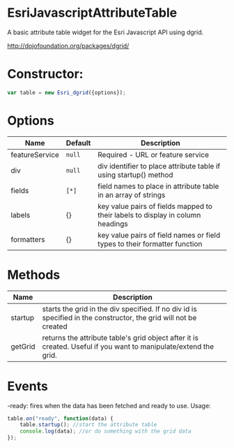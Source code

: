 EsriJavascriptAttributeTable
============================

A basic attribute table widget for the Esri Javascript API using dgrid. 

http://dojofoundation.org/packages/dgrid/

Constructor:
=======================
```JavaScript
var table = new Esri_dgrid({options});
```

Options
========

Name | Default | Description
-----|---------|------------
featureService | `null` | Required - URL or feature service
div | `null` | div identifier to place attribute table if using startup() method
fields | `[*]` | field names to place in attribute table in an array of strings
labels | {} | key value pairs of fields mapped to their labels to display in column headings
formatters | {} | key value pairs of field names or field types to their formatter function


Methods
=======
Name | Description
-----|------------
startup | starts the grid in the div specified. If no div id is specified in the constructor, the grid will not be created
getGrid | returns the attribute table's grid object after it is created. Useful if you want to manipulate/extend the grid.

Events
======
-ready: fires when the data has been fetched and ready to use. Usage: 
```JavaScript
table.on("ready", function(data) {
	table.startup(); //start the attribute table
	console.log(data); //or do something with the grid data
});
```
